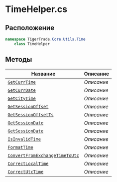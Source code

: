 
# TimeHelper.cs
## Расположение
```csharp
namespace TigerTrade.Core.Utils.Time  
    class TimeHelper
```

## Методы
| Название | Описание |
| --- | --- |
| [`GetCurrTime`](./Методы/GetCurrTime.md) | *Описание* |
| [`GetCurrDate`](./Методы/GetCurrDate.md) | *Описание* |
| [`GetCityTime`](./Методы/GetCityTime.md) | *Описание* |
| [`GetSessionOffset`](./Методы/GetSessionOffset.md) | *Описание* |
| [`GetSessionOffsetTs`](./Методы/GetSessionOffsetTs.md) | *Описание* |
| [`GetSessionDate`](./Методы/GetSessionDate.md) | *Описание* |
| [`GetSessionDate`](./Методы/GetSessionDate.md) | *Описание* |
| [`IsInvalidTime`](./Методы/IsInvalidTime.md) | *Описание* |
| [`FormatTime`](./Методы/FormatTime.md) | *Описание* |
| [`ConvertFromExchangeTimeToUtc`](./Методы/ConvertFromExchangeTimeToUtc.md) | *Описание* |
| [`CorrectLocalTime`](./Методы/CorrectLocalTime.md) | *Описание* |
| [`CorrectUtcTime`](./Методы/CorrectUtcTime.md) | *Описание* |
